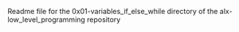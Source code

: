 Readme file for the 0x01-variables_if_else_while directory of the alx-low_level_programming repository
